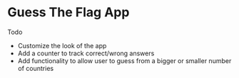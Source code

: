 # Guess The Flag App

Todo
- Customize the look of the app
- Add a counter to track correct/wrong answers
- Add functionality to allow user to guess from a bigger or smaller number of countries
